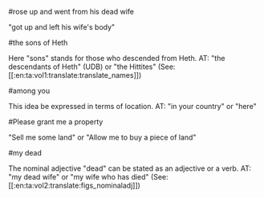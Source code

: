 #rose up and went from his dead wife

"got up and left his wife's body"

#the sons of Heth

Here "sons" stands for those who descended from Heth. AT: "the descendants of Heth" (UDB) or "the Hittites" (See: [[:en:ta:vol1:translate:translate_names]])

#among you

This idea be expressed in terms of location. AT: "in your country" or "here"

#Please grant me a property

"Sell me some land" or "Allow me to buy a piece of land"

#my dead

The nominal adjective "dead" can be stated as an adjective or a verb. AT: "my dead wife" or "my wife who has died" (See: [[:en:ta:vol2:translate:figs_nominaladj]])